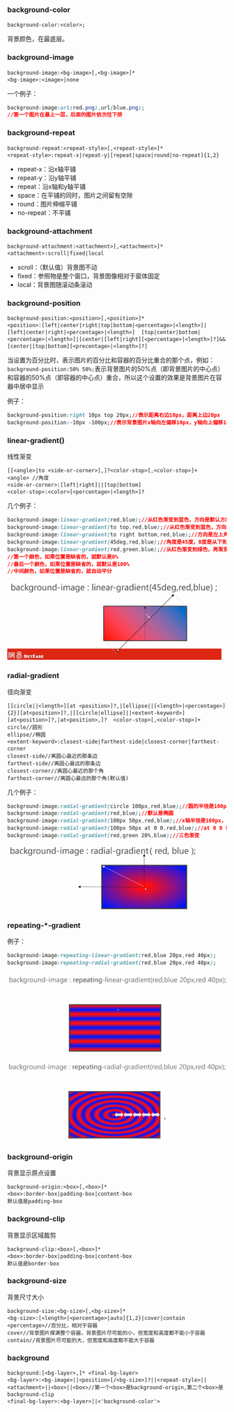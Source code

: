 ### background-color
```
background-color:<color>;
```
背景颜色，在最底层。

### background-image
```
background-image:<bg-image>[,<bg-image>]*
<bg-image>:<image>|none
```
一个例子：
```css
background-image:url(red.png),url(blue.png);
//第一个图片在最上一层，后面的图片依次往下排
```

### background-repeat
```
background-repeat:<repeat-style>[,<repeat-style>]*
<repeat-style>:repeat-x|repeat-y|[repeat|space|round|no-repeat]{1,2}
```
- repeat-x：沿x轴平铺
- repeat-y：沿y轴平铺
- repeat：沿x轴和y轴平铺
- space：在平铺的同时，图片之间留有空隙
- round：图片伸缩平铺
- no-repeat：不平铺

### background-attachment
```
background-attachment:<attachment>[,<attachment>]*
<attachment>:scroll|fixed|local
```
- scroll：（默认值）背景图不动
- fixed：参照物是整个窗口，背景图像相对于窗体固定
- local：背景图随滚动条滚动

### background-position
```
background-position:<position>[,<position>]*
<position>:[left|center|right|top|bottom|<percentage>|<length>]|[left|center|right|<percentage>|<length>]  [top|center|bottom|<percentage>|<length>]|[center|[left|right][<percentage>|<length>]?]&&[center|[top|bottom][<precentage>|<length>]?]
```
当设置为百分比时，表示图片的百分比和容器的百分比重合的那个点，例如：`background-position:50% 50%;`表示背景图片的50%点（即背景图片的中心点）和容器的50%点（即容器的中心点）重合，所以这个设置的效果是背景图片在容器中居中显示

例子：
```css
background-position:right 10px top 20px;//表示距离右边10px，距离上边20px
background-position:-10px -100px;//表示背景图片x轴向左偏移10px，y轴向上偏移100px，负值表示反方向偏移（即x轴向左，y轴向上）
```

### linear-gradient()
线性渐变
```
[[<angle>|to <side-or-corner>],]?<color-stop>[,<color-stop>]+
<angle> //角度
<side-or-corner>:[left|right]||[top|bottom]
<color-stop>:<color>[<percentage>|<length>]?
```
几个例子：
```css
background-image:linear-gradient(red,blue);//从红色渐变到蓝色，方向是默认方向，从上到下
background-image:linear-gradient(to top,red,blue);//从红色渐变到蓝色，方向是从下到上
background-image:linear-gradient(to right bottom,red,blue);//方向是左上角到右下角
background-image:linear-gradient(45deg,red,blue);//角度是45度，0度是从下到上，顺时针为正
background-image:linear-gradient(red,green,blue);//从红色渐变到绿色，再渐变到蓝色
//第一个颜色，如果位置是缺省的，就默认是0%
//最后一个颜色，如果位置是缺省的，就默认是100%
//中间颜色，如果位置是缺省的，就自动平分
```

![角度](images/background1.gif "角度")

### radial-gradient
径向渐变
```
[[circle||<length>][at <position>]?,|[ellipse||[<length>|<percentage>]{2}][at<position>]?,|[[circle|ellipse]||<extent-keyword>][at<position>]?,|at<position>,]?  <color-stop>[,<color-stop>]+
circle//圆形
ellipse//椭圆
<extent-keyword>:closest-side|farthest-side|closest-corner|farthest-corner
closest-side//离圆心最近的那条边
farthest-side//离圆心最远的那条边
closest-corner//离圆心最近的那个角
farthest-corner//离圆心最远的那个角(默认值)
```
几个例子：
```css
background-image:radial-gradient(circle 100px,red,blue);//圆的半径是100px
background-image:radial-gradient(red,blue);//默认是椭圆
background-image:radial-gradient(100px 50px,red,blue);//x轴半径是100px，y轴半径是50px的椭圆
background-image:radial-gradient(100px 50px at 0 0,red,blue);//at 0 0 表示圆心在0,0这个点
background-image:radial-gradient(red,green 20%,blue);//三色渐变
```

![径向渐变半径](images/background2.gif "径向渐变半径")

### repeating-\*-gradient
例子：
```css
background-image:repeating-linear-gradient(red,blue 20px,red 40px);
background-image:repeating-radial-gradient(red,blue 20px,red 40px);
```

![重复的线性渐变](images/background3.gif "重复的线性渐变")

![重复的径向渐变](images/background4.gif "重复的径向渐变")

### background-origin
背景显示原点设置
```
background-origin:<box>[,<box>]*
<box>:border-box|padding-box|content-box
默认值是padding-box
```

### background-clip
背景显示区域裁剪
```
background-clip:<box>[,<box>]*
<box>:border-box|padding-box|content-box
默认值是border-box
```

### background-size
背景尺寸大小
```
background-size:<bg-size>[,<bg-size>]*
<bg-size>:[<length>|<percentage>|auto]{1,2}|cover|contain
<percentage>//百分比，相对于容器
cover//背景图片撑满整个容器，背景图片尽可能的小，但宽度和高度都不能小于容器
contain//背景图片尽可能的大，但宽度和高度都不能大于容器
```

### background
```
background:[<bg-layer>,]* <final-bg-layer>
<bg-layer>:<bg-image>||<position>[/<bg-size>]?||<repeat-style>||<attachment>||<box>||<box>//第一个<box>是background-origin,第二个<box>是background-clip
<final-bg-layer>:<bg-layer>||<'background-color'>
```
